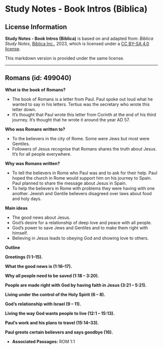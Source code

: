 # Study Notes - Book Intros (Biblica)

## License Information

**Study Notes - Book Intros (Biblica)** is based on and adapted from: _Biblica Study Notes_, [Biblica Inc.](https://www.biblica.com/), 2023, which is licensed under a [CC BY-SA 4.0 license](https://creativecommons.org/licenses/by-sa/4.0/legalcode.en).

This markdown version is provided under the same license.



--------------------------------

## Romans (id: 499040)

**What is the** **book of** **Romans?**

* The book of Romans is a letter from Paul. Paul spoke out loud what he wanted to say in his letters. Tertius was the secretary who wrote this letter down.
* It’s thought that Paul wrote this letter from Corinth at the end of his third journey. It’s thought that he wrote it around the year AD 57\.

**Who was Romans written to?**

* To the believers in the city of Rome. Some were Jews but most were Gentiles.
* Followers of Jesus recognise that Romans shares the truth about Jesus. It’s for all people everywhere.

**Why was Romans written?**

* To tell the believers in Rome who Paul was and to ask for their help. Paul hoped the church in Rome would support him on his journey to Spain. Paul planned to share the message about Jesus in Spain.
* To help the believers in Rome with problems they were having with one another. Jewish and Gentile believers disagreed over laws about food and holy days.

**Main ideas**

* The good news about Jesus.
* God’s desire for a relationship of deep love and peace with all people.
* God’s power to save Jews and Gentiles and to make them right with himself.
* Believing in Jesus leads to obeying God and showing love to others.

**Outline**

**Greetings (1:1–15\).**

**What the good news is (1:16–17\).**

**Why all people need to be saved (1:18 – 3:20\).**

**People are made right with God by having faith in Jesus (3:21 – 5:21\).**

**Living under the control of the Holy Spirit (6 – 8\).**

**God’s relationship with Israel (9 – 11\).**

**Living the way God wants people to live (12:1 – 15:13\).**

**Paul’s work and his plans to travel (15:14–33\).**

**Paul greets certain believers and says goodbye (16\).**

* **Associated Passages:** ROM 1:1

